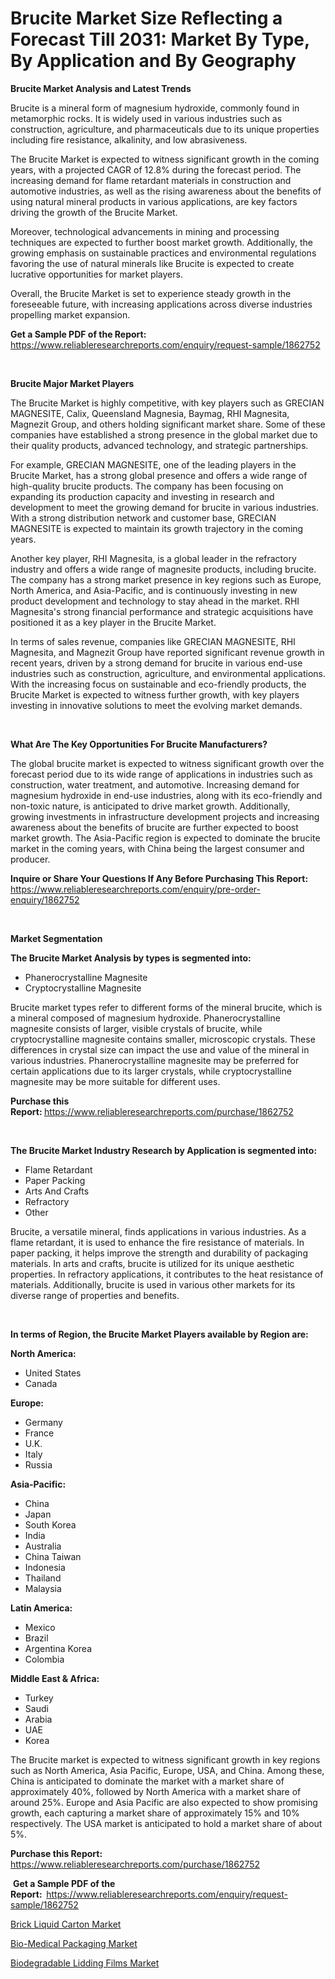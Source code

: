 <p><h1>Brucite Market Size Reflecting a Forecast Till 2031: Market By Type, By Application and By Geography</h1></p><p><strong>Brucite Market Analysis and Latest Trends</strong></p>
<p><p>Brucite is a mineral form of magnesium hydroxide, commonly found in metamorphic rocks. It is widely used in various industries such as construction, agriculture, and pharmaceuticals due to its unique properties including fire resistance, alkalinity, and low abrasiveness.</p><p>The Brucite Market is expected to witness significant growth in the coming years, with a projected CAGR of 12.8% during the forecast period. The increasing demand for flame retardant materials in construction and automotive industries, as well as the rising awareness about the benefits of using natural mineral products in various applications, are key factors driving the growth of the Brucite Market.</p><p>Moreover, technological advancements in mining and processing techniques are expected to further boost market growth. Additionally, the growing emphasis on sustainable practices and environmental regulations favoring the use of natural minerals like Brucite is expected to create lucrative opportunities for market players.</p><p>Overall, the Brucite Market is set to experience steady growth in the foreseeable future, with increasing applications across diverse industries propelling market expansion.</p></p>
<p><strong>Get a Sample PDF of the Report:&nbsp;</strong> <a href="https://www.reliableresearchreports.com/enquiry/request-sample/1862752">https://www.reliableresearchreports.com/enquiry/request-sample/1862752</a></p>
<p>&nbsp;</p>
<p><strong>Brucite Major Market Players</strong></p>
<p><p>The Brucite Market is highly competitive, with key players such as GRECIAN MAGNESITE, Calix, Queensland Magnesia, Baymag, RHI Magnesita, Magnezit Group, and others holding significant market share. Some of these companies have established a strong presence in the global market due to their quality products, advanced technology, and strategic partnerships.</p><p>For example, GRECIAN MAGNESITE, one of the leading players in the Brucite Market, has a strong global presence and offers a wide range of high-quality brucite products. The company has been focusing on expanding its production capacity and investing in research and development to meet the growing demand for brucite in various industries. With a strong distribution network and customer base, GRECIAN MAGNESITE is expected to maintain its growth trajectory in the coming years.</p><p>Another key player, RHI Magnesita, is a global leader in the refractory industry and offers a wide range of magnesite products, including brucite. The company has a strong market presence in key regions such as Europe, North America, and Asia-Pacific, and is continuously investing in new product development and technology to stay ahead in the market. RHI Magnesita's strong financial performance and strategic acquisitions have positioned it as a key player in the Brucite Market.</p><p>In terms of sales revenue, companies like GRECIAN MAGNESITE, RHI Magnesita, and Magnezit Group have reported significant revenue growth in recent years, driven by a strong demand for brucite in various end-use industries such as construction, agriculture, and environmental applications. With the increasing focus on sustainable and eco-friendly products, the Brucite Market is expected to witness further growth, with key players investing in innovative solutions to meet the evolving market demands.</p></p>
<p>&nbsp;</p>
<p><strong>What Are The Key Opportunities For Brucite Manufacturers?</strong></p>
<p><p>The global brucite market is expected to witness significant growth over the forecast period due to its wide range of applications in industries such as construction, water treatment, and automotive. Increasing demand for magnesium hydroxide in end-use industries, along with its eco-friendly and non-toxic nature, is anticipated to drive market growth. Additionally, growing investments in infrastructure development projects and increasing awareness about the benefits of brucite are further expected to boost market growth. The Asia-Pacific region is expected to dominate the brucite market in the coming years, with China being the largest consumer and producer.</p></p>
<p><strong>Inquire or Share Your Questions If Any Before Purchasing This Report:</strong> <a href="https://www.reliableresearchreports.com/enquiry/pre-order-enquiry/1862752">https://www.reliableresearchreports.com/enquiry/pre-order-enquiry/1862752</a></p>
<p>&nbsp;</p>
<p><strong>Market Segmentation</strong></p>
<p><strong>The Brucite Market Analysis by types is segmented into:</strong></p>
<p><ul><li>Phanerocrystalline Magnesite</li><li>Cryptocrystalline Magnesite</li></ul></p>
<p><p>Brucite market types refer to different forms of the mineral brucite, which is a mineral composed of magnesium hydroxide. Phanerocrystalline magnesite consists of larger, visible crystals of brucite, while cryptocrystalline magnesite contains smaller, microscopic crystals. These differences in crystal size can impact the use and value of the mineral in various industries. Phanerocrystalline magnesite may be preferred for certain applications due to its larger crystals, while cryptocrystalline magnesite may be more suitable for different uses.</p></p>
<p><strong>Purchase this Report:&nbsp;</strong><a href="https://www.reliableresearchreports.com/purchase/1862752">https://www.reliableresearchreports.com/purchase/1862752</a></p>
<p>&nbsp;</p>
<p><strong>The Brucite Market Industry Research by Application is segmented into:</strong></p>
<p><ul><li>Flame Retardant</li><li>Paper Packing</li><li>Arts And Crafts</li><li>Refractory</li><li>Other</li></ul></p>
<p><p>Brucite, a versatile mineral, finds applications in various industries. As a flame retardant, it is used to enhance the fire resistance of materials. In paper packing, it helps improve the strength and durability of packaging materials. In arts and crafts, brucite is utilized for its unique aesthetic properties. In refractory applications, it contributes to the heat resistance of materials. Additionally, brucite is used in various other markets for its diverse range of properties and benefits.</p></p>
<p>&nbsp;</p>
<p><strong>In terms of Region, the Brucite Market Players available by Region are:</strong></p>
<p>
    <p> <strong> North America: </strong>
        <ul>
            <li>United States</li>
            <li>Canada</li>
        </ul>
        </p> 
    <p> <strong> Europe: </strong>
        <ul>
            <li>Germany</li>
            <li>France</li>
            <li>U.K.</li>
            <li>Italy</li>
            <li>Russia</li>
        </ul>
        </p> 
    <p> <strong> Asia-Pacific: </strong>
        <ul>
            <li>China</li>
            <li>Japan</li>
            <li>South Korea</li>
            <li>India</li>
            <li>Australia</li>
            <li>China Taiwan</li>
            <li>Indonesia</li>
            <li>Thailand</li>
            <li>Malaysia</li>
        </ul>
        </p> 
    <p> <strong> Latin America: </strong>
        <ul>
            <li>Mexico</li>
            <li>Brazil</li>
            <li>Argentina Korea</li>
            <li>Colombia</li>
        </ul>
        </p> 
    <p> <strong> Middle East & Africa: </strong>
        <ul>
            <li>Turkey</li>
            <li>Saudi</li>
            <li>Arabia</li>
            <li>UAE</li>
            <li>Korea</li>
        </ul>
    </p>
    </p>
<p><p>The Brucite market is expected to witness significant growth in key regions such as North America, Asia Pacific, Europe, USA, and China. Among these, China is anticipated to dominate the market with a market share of approximately 40%, followed by North America with a market share of around 25%. Europe and Asia Pacific are also expected to show promising growth, each capturing a market share of approximately 15% and 10% respectively. The USA market is anticipated to hold a market share of about 5%.</p></p>
<p><strong>Purchase this Report: </strong><a href="https://www.reliableresearchreports.com/purchase/1862752">https://www.reliableresearchreports.com/purchase/1862752</a></p>
<p>&nbsp;<strong>Get a Sample PDF of the Report:&nbsp;&nbsp;</strong><a href="https://www.reliableresearchreports.com/enquiry/request-sample/1862752">https://www.reliableresearchreports.com/enquiry/request-sample/1862752</a></p>
<p><strong></strong></p>
<p><p><a href="https://view.publitas.com/reportprime-1/brick-liquid-carton-market-size-market-share-and-global-market-analysis-report-2023-2030/">Brick Liquid Carton Market</a></p><p><a href="https://view.publitas.com/reportprime-1/bio-medical-packaging-market-insights-market-players-and-forecast-till-2030/">Bio-Medical Packaging Market</a></p><p><a href="https://view.publitas.com/reportprime-1/biodegradable-lidding-films-market-provides-detailed-segmentation-of-this-market-based-on-type-application-and-region-and-forecast-for-the-period-from-2023-2030/">Biodegradable Lidding Films Market</a></p></p>